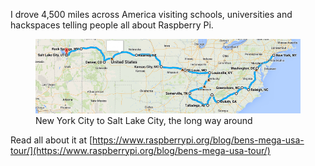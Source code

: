 I drove 4,500 miles across America visiting schools, universities and hackspaces telling people all
about Raspberry Pi.

<figure class="wp-block-image">
<img src="images/usa-final.png" />
<figcaption>New York City to Salt Lake City, the long way around</figcaption>
</figure>

Read all about it at [https://www.raspberrypi.org/blog/bens-mega-usa-tour/](https://www.raspberrypi.org/blog/bens-mega-usa-tour/)
